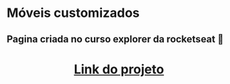 # Móveis customizados
## Pagina criada no curso explorer da rocketseat 🚀

<h1 align="center">
    <a href="https://explore01.vercel.app/">Link do projeto</a>
</h1>
